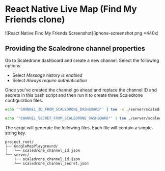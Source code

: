 # React Native Live Map (Find My Friends clone)

![React Native Find My Friends Screenshot](iphone-screenshot.png =440x)

## Providing the Scaledrone channel properties

Go to Scaledrone dashboard and create a new channel. Select the following options:
* Select _Message history is enabled_
* Select _Always require authentication_

Once you've created the channel go ahead and replace the channel ID and secrets in this bash script and then run it to create three Scaledrone configuration files.

```bash
echo '"CHANNEL_ID_FROM_SCALEDRONE_DASHBOARD"' | tee -a ./server/scaledrone_channel_id.json ./GoogleMapPlayground/scaledrone_channel_id.json

echo '"CHANNEL_SECRET_FROM_SCALEDRONE_DASHBOARD"' | tee ./server/scaledrone_channel_secret.json
```

The script will generate the following files. Each file will contain a simple string key.

```
project_root/
├── GoogleMapPlayground/
│   └── scaledrone_channel_id.json
└── server/
    ├── scaledrone_channel_id.json
    └── scaledrone_channel_secret.json
```
